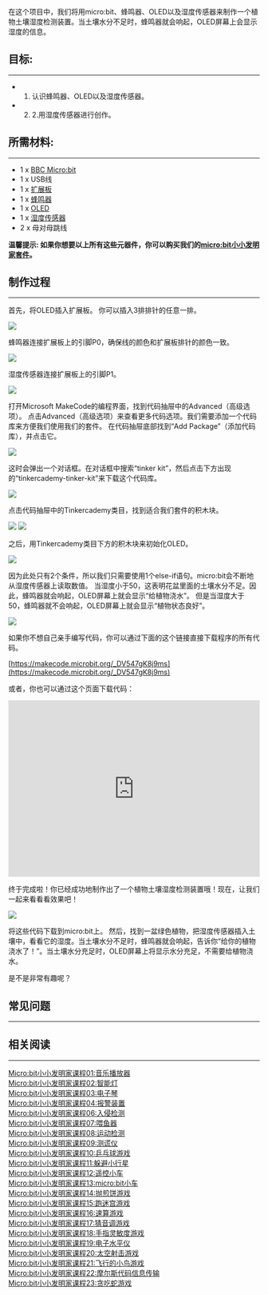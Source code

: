 
在这个项目中，我们将用micro:bit、蜂鸣器、OLED以及湿度传感器来制作一个植物土壤湿度检测装置。当土壤水分不足时，蜂鸣器就会响起，OLED屏幕上会显示湿度的信息。


## 目标:  
---

- 1. 认识蜂鸣器、OLED以及湿度传感器。
- 2. 2.用湿度传感器进行创作。


## 所需材料:  
---

- 1 x [BBC Micro:bit](http://www.elecfreaks.com/estore/micro-bit-board.html)
- 1 x USB线
- 1 x [扩展板](http://www.elecfreaks.com/estore/elecfreaks-micro-bit-breakout-board.html)
- 1 x [蜂鸣器](https://www.elecfreaks.com/estore/octopus-passive-buzzer-brick-obpb01.html)
- 1 x [OLED](https://www.elecfreaks.com/estore/iic-oled.html)
- 1 x [湿度传感器](https://www.elecfreaks.com/estore/octopus-soil-moisture-sensor-brick.html)
- 2 x 母对母跳线

**温馨提示: 如果你想要以上所有这些元器件，你可以购买我们的[micro:bit小小发明家套件](https://item.taobao.com/item.htm?spm=a230r.7195193.1997079397.9.z3IMPf&id=564707672256&abbucket=5)。**


## 制作过程  
---

首先，将OLED插入扩展板。
你可以插入3排排针的任意一排。

![](https://i.imgur.com/qOBV7Uf.png)

蜂鸣器连接扩展板上的引脚P0，确保线的颜色和扩展板排针的颜色一致。

![](https://i.imgur.com/ABoiMrD.jpg)

湿度传感器连接扩展板上的引脚P1。

![](https://i.imgur.com/jgTG7i6.jpg)

打开Microsoft MakeCode的编程界面，找到代码抽屉中的Advanced（高级选项）。
点击Advanced（高级选项）来查看更多代码选项。我们需要添加一个代码库来方便我们使用我们的套件。
在代码抽屉底部找到“Add Package”（添加代码库），并点击它。

![](https://i.imgur.com/FOHSrAx.png)

这时会弹出一个对话框。在对话框中搜索“tinker kit”，然后点击下方出现的“tinkercademy-tinker-kit”来下载这个代码库。

![](https://i.imgur.com/G2nV10d.png)

点击代码抽屉中的Tinkercademy类目，找到适合我们套件的积木块。

![](https://i.imgur.com/57H4sCe.png)
![](https://i.imgur.com/DaZC53n.png)

之后，用Tinkercademy类目下方的积木块来初始化OLED。

![](https://i.imgur.com/xAM8RDr.png)

因为此处只有2个条件，所以我们只需要使用1个else-if语句。micro:bit会不断地从湿度传感器上读取数值。 
当湿度小于50，这表明花盆里面的土壤水分不足。因此，蜂鸣器就会响起，OLED屏幕上就会显示“给植物浇水”。
但是当湿度大于50，蜂鸣器就不会响起，OLED屏幕上就会显示“植物状态良好”。

![](https://i.imgur.com/qy2wheV.png)

如果你不想自己亲手编写代码，你可以通过下面的这个链接直接下载程序的所有代码。

[https://makecode.microbit.org/_DV547gK8j9ms](https://makecode.microbit.org/_DV547gK8j9ms)

或者，你也可以通过这个页面下载代码：

<div style="position:relative;height:0;padding-bottom:70%;overflow:hidden;"><iframe style="position:absolute;top:0;left:0;width:100%;height:100%;" src="https://makecode.microbit.org/#pub:_DV547gK8j9ms" frameborder="0" sandbox="allow-popups allow-forms allow-scripts allow-same-origin"></iframe></div>


终于完成啦！你已经成功地制作出了一个植物土壤湿度检测装置哦！现在，让我们一起来看看看效果吧！

![](https://i.imgur.com/nD0PGDe.png)

将这些代码下载到micro:bit上。 然后，找到一盆绿色植物，把湿度传感器插入土壤中，看看它的湿度。当土壤水分不足时，蜂鸣器就会响起，告诉你“给你的植物浇水了！”。当土壤水分充足时，OLED屏幕上将显示水分充足，不需要给植物浇水。 

是不是非常有趣呢？


## 常见问题
---


## 相关阅读  
---

[Micro:bit小小发明家课程01:音乐播放器](/Micro_bit_Tinker_Kit_Case_01_Music_Machine_CN/)                         
[Micro:bit小小发明家课程02:智能灯](/Micro_bit_Tinker_Kit_Case_02_Smart_Light_CN/)    
[Micro:bit小小发明家课程03:电子琴](/Micro_bit_Tinker_Kit_Case_03_Electro_Theremin_CN/)    
[Micro:bit小小发明家课程04:报警装置](/Micro_bit_Tinker_Kit_Case_04_Simple_Alarm_Box_CN/)    
[Micro:bit小小发明家课程06:入侵检测](/Micro_bit_Tinker_Kit_Case_06_Intruder_Detection_CN/)   
[Micro:bit小小发明家课程07:喂鱼器](/Micro_bit_Tinker_Kit_Case_07_Fish_Feeder_CN/)  
[Micro:bit小小发明家课程08:运动检测](/Micro_bit_Tinker_Kit_Case_08_Motion_Detector_CN/)  
[Micro:bit小小发明家课程09:测谎仪](/Micro_bit_Tinker_Kit_Case_09_Lie_Detector_CN/)  
[Micro:bit小小发明家课程10:乒乓球游戏](/Micro_bit_Tinker_Kit_Case_10_PADDLEBALLSUPERSMASHEM_CN/)  
[Micro:bit小小发明家课程11:躲避小行星](/Micro_bit_Tinker_Kit_Case_11_Avoid_Asteroids_CN/)  
[Micro:bit小小发明家课程12:遥控小车](/Micro_bit_Tinker_Kit_Case_12_Remote_Control_Everything_CN/)  
[Micro:bit小小发明家课程13:micro:bit小车](/Micro_bit_Tinker_Kit_Case_13_Micro_Bit_Car_CN/)  
[Micro:bit小小发明家课程14:抛煎饼游戏](/Micro_bit_Tinker_Kit_Case_14_Flipping_Pancakes_CN/)  
[Micro:bit小小发明家课程15:跑迷宫游戏](/Micro_bit_Tinker_Kit_Case_15_Maze_Runner_CN/)  
[Micro:bit小小发明家课程16:速算游戏](/Micro_bit_Tinker_Kit_Case_16_QUICK_MATHS_CN/)  
[Micro:bit小小发明家课程17:猜音调游戏](/Micro_bit_Tinker_Kit_Case_17_Pitch_Perfect_CN/)  
[Micro:bit小小发明家课程18:手指灵敏度游戏](/Micro_bit_Tinker_Kit_Case_18_Finger_Dexterity_CN/)  
[Micro:bit小小发明家课程19:电子水平仪](/Micro_bit_Tinker_Kit_Case_19_Electric_Spirit_Level_CN/)  
[Micro:bit小小发明家课程20:太空射击游戏](/Micro_bit_Tinker_Kit_Case_20_Space_Shooter_CN/)  
[Micro:bit小小发明家课程21:飞行的小鸟游戏](/Micro_bit_Tinker_Kit_Case_21_Flappy_Bird_CN/)  
[Micro:bit小小发明家课程22:摩尔斯代码信息传输](/Micro_bit_Tinker_Kit_Case_22_Wire_Transmission_CN/)  
[Micro:bit小小发明家课程23:贪吃蛇游戏](/Micro_bit_Tinker_Kit_Case_23_Snake_Game_CN/)  
